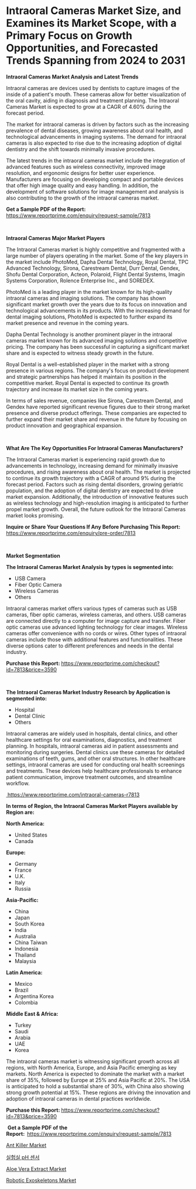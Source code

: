 <p><h1>Intraoral Cameras Market Size, and Examines its Market Scope, with a Primary Focus on Growth Opportunities, and Forecasted Trends Spanning from 2024 to 2031</h1></p><p><strong>Intraoral Cameras Market Analysis and Latest Trends</strong></p>
<p><p>Intraoral cameras are devices used by dentists to capture images of the inside of a patient's mouth. These cameras allow for better visualization of the oral cavity, aiding in diagnosis and treatment planning. The Intraoral Cameras Market is expected to grow at a CAGR of 4.60% during the forecast period. </p><p>The market for intraoral cameras is driven by factors such as the increasing prevalence of dental diseases, growing awareness about oral health, and technological advancements in imaging systems. The demand for intraoral cameras is also expected to rise due to the increasing adoption of digital dentistry and the shift towards minimally invasive procedures. </p><p>The latest trends in the intraoral cameras market include the integration of advanced features such as wireless connectivity, improved image resolution, and ergonomic designs for better user experience. Manufacturers are focusing on developing compact and portable devices that offer high image quality and easy handling. In addition, the development of software solutions for image management and analysis is also contributing to the growth of the intraoral cameras market.</p></p>
<p><strong>Get a Sample PDF of the Report:&nbsp;</strong> <a href="https://www.reportprime.com/enquiry/request-sample/7813">https://www.reportprime.com/enquiry/request-sample/7813</a></p>
<p>&nbsp;</p>
<p><strong>Intraoral Cameras Major Market Players</strong></p>
<p><p>The Intraoral Cameras market is highly competitive and fragmented with a large number of players operating in the market. Some of the key players in the market include PhotoMed, Dapha Dental Technology, Royal Dental, TPC Advanced Technology, Sirona, Carestream Dental, Durr Dental, Gendex, Shofu Dental Corporation, Acteon, Polaroid, Flight Dental Systems, Imagin Systems Corporation, Rolence Enterprise Inc., and SOREDEX.</p><p>PhotoMed is a leading player in the market known for its high-quality intraoral cameras and imaging solutions. The company has shown significant market growth over the years due to its focus on innovation and technological advancements in its products. With the increasing demand for dental imaging solutions, PhotoMed is expected to further expand its market presence and revenue in the coming years.</p><p>Dapha Dental Technology is another prominent player in the intraoral cameras market known for its advanced imaging solutions and competitive pricing. The company has been successful in capturing a significant market share and is expected to witness steady growth in the future.</p><p>Royal Dental is a well-established player in the market with a strong presence in various regions. The company's focus on product development and strategic partnerships has helped it maintain its position in the competitive market. Royal Dental is expected to continue its growth trajectory and increase its market size in the coming years.</p><p>In terms of sales revenue, companies like Sirona, Carestream Dental, and Gendex have reported significant revenue figures due to their strong market presence and diverse product offerings. These companies are expected to further expand their market share and revenue in the future by focusing on product innovation and geographical expansion.</p></p>
<p>&nbsp;</p>
<p><strong>What Are The Key Opportunities For Intraoral Cameras Manufacturers?</strong></p>
<p><p>The Intraoral Cameras market is experiencing rapid growth due to advancements in technology, increasing demand for minimally invasive procedures, and rising awareness about oral health. The market is projected to continue its growth trajectory with a CAGR of around 9% during the forecast period. Factors such as rising dental disorders, growing geriatric population, and the adoption of digital dentistry are expected to drive market expansion. Additionally, the introduction of innovative features such as wireless technology and high-resolution imaging is anticipated to further propel market growth. Overall, the future outlook for the Intraoral Cameras market looks promising.</p></p>
<p><strong>Inquire or Share Your Questions If Any Before Purchasing This Report:</strong> <a href="https://www.reportprime.com/enquiry/pre-order/7813">https://www.reportprime.com/enquiry/pre-order/7813</a></p>
<p>&nbsp;</p>
<p><strong>Market Segmentation</strong></p>
<p><strong>The Intraoral Cameras Market Analysis by types is segmented into:</strong></p>
<p><ul><li>USB Camera</li><li>Fiber Optic Camera</li><li>Wireless Cameras</li><li>Others</li></ul></p>
<p><p>Intraoral cameras market offers various types of cameras such as USB cameras, fiber optic cameras, wireless cameras, and others. USB cameras are connected directly to a computer for image capture and transfer. Fiber optic cameras use advanced lighting technology for clear images. Wireless cameras offer convenience with no cords or wires. Other types of intraoral cameras include those with additional features and functionalities. These diverse options cater to different preferences and needs in the dental industry.</p></p>
<p><strong>Purchase this Report:&nbsp;</strong><a href="https://www.reportprime.com/checkout?id=7813&price=3590">https://www.reportprime.com/checkout?id=7813&price=3590</a></p>
<p>&nbsp;</p>
<p><strong>The Intraoral Cameras Market Industry Research by Application is segmented into:</strong></p>
<p><ul><li>Hospital</li><li>Dental Clinic</li><li>Others</li></ul></p>
<p><p>Intraoral cameras are widely used in hospitals, dental clinics, and other healthcare settings for oral examinations, diagnostics, and treatment planning. In hospitals, intraoral cameras aid in patient assessments and monitoring during surgeries. Dental clinics use these cameras for detailed examinations of teeth, gums, and other oral structures. In other healthcare settings, intraoral cameras are used for conducting oral health screenings and treatments. These devices help healthcare professionals to enhance patient communication, improve treatment outcomes, and streamline workflow.</p></p>
<p><a href="https://www.reportprime.com/intraoral-cameras-r7813">&nbsp;https://www.reportprime.com/intraoral-cameras-r7813</a></p>
<p><strong>In terms of Region, the Intraoral Cameras Market Players available by Region are:</strong></p>
<p>
    <p> <strong> North America: </strong>
        <ul>
            <li>United States</li>
            <li>Canada</li>
        </ul>
        </p> 
    <p> <strong> Europe: </strong>
        <ul>
            <li>Germany</li>
            <li>France</li>
            <li>U.K.</li>
            <li>Italy</li>
            <li>Russia</li>
        </ul>
        </p> 
    <p> <strong> Asia-Pacific: </strong>
        <ul>
            <li>China</li>
            <li>Japan</li>
            <li>South Korea</li>
            <li>India</li>
            <li>Australia</li>
            <li>China Taiwan</li>
            <li>Indonesia</li>
            <li>Thailand</li>
            <li>Malaysia</li>
        </ul>
        </p> 
    <p> <strong> Latin America: </strong>
        <ul>
            <li>Mexico</li>
            <li>Brazil</li>
            <li>Argentina Korea</li>
            <li>Colombia</li>
        </ul>
        </p> 
    <p> <strong> Middle East & Africa: </strong>
        <ul>
            <li>Turkey</li>
            <li>Saudi</li>
            <li>Arabia</li>
            <li>UAE</li>
            <li>Korea</li>
        </ul>
    </p>
    </p>
<p><p>The intraoral cameras market is witnessing significant growth across all regions, with North America, Europe, and Asia Pacific emerging as key markets. North America is expected to dominate the market with a market share of 35%, followed by Europe at 25% and Asia Pacific at 20%. The USA is anticipated to hold a substantial share of 30%, with China also showing strong growth potential at 15%. These regions are driving the innovation and adoption of intraoral cameras in dental practices worldwide.</p></p>
<p><strong>Purchase this Report: </strong><a href="https://www.reportprime.com/checkout?id=7813&price=3590">https://www.reportprime.com/checkout?id=7813&price=3590</a></p>
<p>&nbsp;<strong>Get a Sample PDF of the Report:&nbsp;&nbsp;</strong><a href="https://www.reportprime.com/enquiry/request-sample/7813">https://www.reportprime.com/enquiry/request-sample/7813</a></p>
<p><strong></strong></p>
<p><p><a href="https://www.linkedin.com/pulse/ant-killer-market-insights-cagr-trends-growth-strategies-keyndex-gj2qf">Ant Killer Market</a></p><p><a href="https://github.com/RickyMetzDVM/Market-Research-Report-List-1/blob/main/408489372604.md">실험실 pH 센서</a></p><p><a href="https://issuu.com/reportprime-2/docs/aloe-vera-extract-market-size-2030.pptx">Aloe Vera Extract Market</a></p><p><a href="https://github.com/KeeganBarrows2023/Market-Research-Report-List-1/blob/main/robotic-exoskeletons-market.md">Robotic Exoskeletons Market</a></p></p>